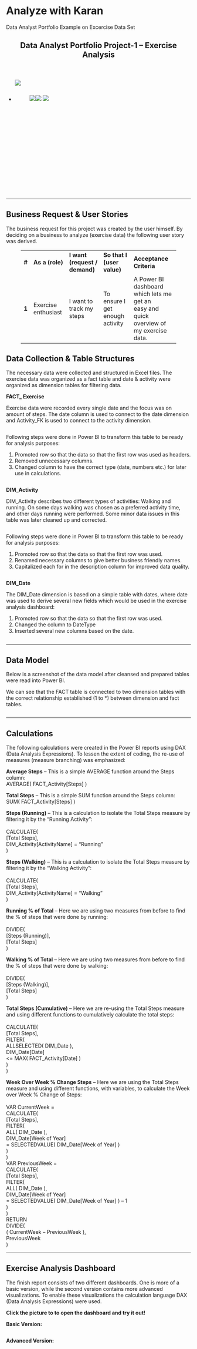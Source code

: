 
<div class="site-branding">
										<h1 >Analyze with Karan</h1>
							<p class="site-description">Data Analyst Portfolio Example on Excercise Data Set</p>
			
	
</ul></div>		</nav><!-- .jetpack-social-navigation -->
				</div>
		

	
	

				
<article>
	<header >
		<h1 class="entry-title">Data Analyst Portfolio Project-1 – Exercise Analysis</h1>	</header>
		<div >
			




<div class="wp-block-coblocks-gallery-masonry alignwide"><div class="coblocks-gallery has-caption-style-dark has-gutter"><ul class="has-grid-xlrg has-gutter-15 has-gutter-mobile-15" style="position: relative; height: 309.463px;"><img src="https://analyzewithaliportfolio.files.wordpress.com/2021/05/power-bi-applied-steps.png?w=524g"<figure class="coblocks-gallery--figure">
	<li class="coblocks-gallery--item" style="position: relative ; top: 12px;"><figure class="coblocks-gallery--figure"><img src="https://analyzewithaliportfolio.files.wordpress.com/2021/05/raw-data.png?w=400"<figure class="coblocks-gallery--figure"><img src="https://analyzewithaliportfolio.files.wordpress.com/2021/05/data-model.png?w=300g" data-id="217">
	<img src="https://analyzewithaliportfolio.files.wordpress.com/2021/05/dashboard-2.png?w=480?w=400g">
		</li></li></ul></div></div>



<hr class="wp-block-separator is-style-wide">



<h2>Business Request &amp; User Stories </h2>



<p>The business request for this project was created by the user himself. By deciding on a business to analyze (exercise data) the following user story was derived.</p>



<figure class="wp-block-table is-style-stripes"><table><tbody><tr><td><strong> #</strong></td><td><strong>As a (role)</strong></td><td><strong>I want (request / demand)</strong></td><td><strong>So that I (user value)</strong></td><td><strong>Acceptance Criteria</strong></td></tr><tr><td><strong>1</strong></td><td>Exercise enthusiast</td><td>I want to track my steps</td><td>To ensure I get enough activity</td><td>A Power BI dashboard <br>which lets me get an<br>easy and quick overview of my exercise data.</td></tr></tbody></table></figure>



<p></p>
</div>
</div>



<h2>Data Collection &amp; Table Structures</h2>



<p>The necessary data were collected and structured in Excel files. The exercise data was organized as a fact table and date &amp; activity were organized as dimension tables for filtering data.</p>



<p><strong>FACT_ Exercise</strong></p>



<p>Exercise data were recorded every single date and the focus was on amount of steps. The date column is used to connect to the date dimension and Activity_FK is used to connect to the activity dimension.</p>



<figure class="wp-block-image size-large is-style-default"><img data-attachment-id="217" data-permalink="https://analyzewithaliportfolio.wordpress.com/raw-data/" data-orig-file="https://analyzewithaliportfolio.files.wordpress.com/2021/05/raw-data.png" data-orig-size="455,576" data-comments-opened="1" data-image-meta="{&quot;aperture&quot;:&quot;0&quot;,&quot;credit&quot;:&quot;&quot;,&quot;camera&quot;:&quot;&quot;,&quot;caption&quot;:&quot;&quot;,&quot;created_timestamp&quot;:&quot;0&quot;,&quot;copyright&quot;:&quot;&quot;,&quot;focal_length&quot;:&quot;0&quot;,&quot;iso&quot;:&quot;0&quot;,&quot;shutter_speed&quot;:&quot;0&quot;,&quot;title&quot;:&quot;&quot;,&quot;orientation&quot;:&quot;0&quot;}" data-image-title="raw-data" data-image-description="" data-medium-file="https://analyzewithaliportfolio.files.wordpress.com/2021/05/raw-data.png?w=300"></figure>



<p>Following steps were done in Power BI to transform this table to be ready for analysis purposes:</p>



<ol><li>Promoted row so that the data so that the first row was used as headers.</li><li>Removed unnecessary columns.</li><li>Changed column to have the correct type (date, numbers etc.) for later use in calculations.</li></ol>



<figure class="wp-block-image size-large is-style-default"><img data-attachment-id="228" data-permalink="https://analyzewithaliportfolio.wordpress.com/image/" data-orig-file="https://analyzewithaliportfolio.files.wordpress.com/2021/05/image.png" data-orig-size="277,297" data-comments-opened="1" data-image-meta="{&quot;aperture&quot;:&quot;0&quot;,&quot;credit&quot;:&quot;&quot;,&quot;camera&quot;:&quot;&quot;,&quot;caption&quot;:&quot;&quot;,&quot;created_timestamp&quot;:&quot;0&quot;,&quot;copyright&quot;:&quot;&quot;,&quot;focal_length&quot;:&quot;0&quot;,&quot;iso&quot;:&quot;0&quot;,&quot;shutter_speed&quot;:&quot;0&quot;,&quot;title&quot;:&quot;&quot;,&quot;orientation&quot;:&quot;0&quot;}" data-image-title="image" data-image-description="" data-medium-file="https://analyzewithaliportfolio.files.wordpress.com/2021/05/image.png?w=277" data-large-file="https://analyzewithaliportfolio.files.wordpress.com/2021/05/image.png?w=277" src="https://analyzewithaliportfolio.files.wordpress.com/2021/05/image.png?w=277" alt="" class="wp-image-228" srcset="https://analyzewithaliportfolio.files.wordpress.com/2021/05/image.png 277w, https://analyzewithaliportfolio.files.wordpress.com/2021/05/image.png?w=140 140w" sizes="(max-width: 277px) 100vw, 277px"></figure>



<p><strong>DIM_Activity</strong></p>



<p>DIM_Activity describes two different types of activities: Walking and running. On some days walking was chosen as a preferred activity time, and other days running were performed. Some minor data issues in this table was later cleaned up and corrected.</p>



<figure class="wp-block-image size-large is-style-default"><img data-attachment-id="225" data-permalink="https://analyzewithaliportfolio.wordpress.com/raw-data-2/" data-orig-file="https://analyzewithaliportfolio.files.wordpress.com/2021/05/raw-data-2.png" data-orig-size="714,666" data-comments-opened="1" data-image-meta="{&quot;aperture&quot;:&quot;0&quot;,&quot;credit&quot;:&quot;&quot;,&quot;camera&quot;:&quot;&quot;,&quot;caption&quot;:&quot;&quot;,&quot;created_timestamp&quot;:&quot;0&quot;,&quot;copyright&quot;:&quot;&quot;,&quot;focal_length&quot;:&quot;0&quot;,&quot;iso&quot;:&quot;0&quot;,&quot;shutter_speed&quot;:&quot;0&quot;,&quot;title&quot;:&quot;&quot;,&quot;orientation&quot;:&quot;0&quot;}" data-image-title="raw-data-2" data-image-description="" data-medium-file="https://analyzewithaliportfolio.files.wordpress.com/2021/05/raw-data-2.png?w=300" data-large-file="https://analyzewithaliportfolio.files.wordpress.com/2021/05/raw-data-2.png?w=714" src="https://analyzewithaliportfolio.files.wordpress.com/2021/05/raw-data-2.png?w=714" alt="" class="wp-image-225" srcset="https://analyzewithaliportfolio.files.wordpress.com/2021/05/raw-data-2.png 714w, https://analyzewithaliportfolio.files.wordpress.com/2021/05/raw-data-2.png?w=150 150w, https://analyzewithaliportfolio.files.wordpress.com/2021/05/raw-data-2.png?w=300 300w" sizes="(max-width: 714px) 100vw, 714px"></figure>



<p> Following steps were done in Power BI to transform this table to be ready for analysis purposes: </p>



<ol><li>Promoted row so that the data so that the first row was used.</li><li>Renamed necessary columns to give better business friendly names.</li><li>Capitalized each for in the description column for improved data quality.</li></ol>



<figure class="wp-block-image size-large is-style-default"><img data-attachment-id="230" data-permalink="https://analyzewithaliportfolio.wordpress.com/image-1/" data-orig-file="https://analyzewithaliportfolio.files.wordpress.com/2021/05/image-1.png" data-orig-size="269,291" data-comments-opened="1" data-image-meta="{&quot;aperture&quot;:&quot;0&quot;,&quot;credit&quot;:&quot;&quot;,&quot;camera&quot;:&quot;&quot;,&quot;caption&quot;:&quot;&quot;,&quot;created_timestamp&quot;:&quot;0&quot;,&quot;copyright&quot;:&quot;&quot;,&quot;focal_length&quot;:&quot;0&quot;,&quot;iso&quot;:&quot;0&quot;,&quot;shutter_speed&quot;:&quot;0&quot;,&quot;title&quot;:&quot;&quot;,&quot;orientation&quot;:&quot;0&quot;}" data-image-title="image-1" data-image-description="" data-medium-file="https://analyzewithaliportfolio.files.wordpress.com/2021/05/image-1.png?w=269" data-large-file="https://analyzewithaliportfolio.files.wordpress.com/2021/05/image-1.png?w=269" src="https://analyzewithaliportfolio.files.wordpress.com/2021/05/image-1.png?w=269" alt="" class="wp-image-230" srcset="https://analyzewithaliportfolio.files.wordpress.com/2021/05/image-1.png 269w, https://analyzewithaliportfolio.files.wordpress.com/2021/05/image-1.png?w=139 139w" sizes="(max-width: 269px) 100vw, 269px"></figure>



<p><strong>DIM_Date</strong></p>



<p>The DIM_Date dimension is based on a simple table with dates, where date was used to derive several new fields which would be used in the exercise analysis dashboard:</p>



<ol><li>Promoted row so that the data so that the first row was used.</li><li>Changed the column to DateType</li><li>Inserted several new columns based on the date.</li></ol>



<figure class="wp-block-image size-large is-style-default"><img data-attachment-id="233" data-permalink="https://analyzewithaliportfolio.wordpress.com/image-2/" data-orig-file="https://analyzewithaliportfolio.files.wordpress.com/2021/05/image-2.png" data-orig-size="278,354" data-comments-opened="1" data-image-meta="{&quot;aperture&quot;:&quot;0&quot;,&quot;credit&quot;:&quot;&quot;,&quot;camera&quot;:&quot;&quot;,&quot;caption&quot;:&quot;&quot;,&quot;created_timestamp&quot;:&quot;0&quot;,&quot;copyright&quot;:&quot;&quot;,&quot;focal_length&quot;:&quot;0&quot;,&quot;iso&quot;:&quot;0&quot;,&quot;shutter_speed&quot;:&quot;0&quot;,&quot;title&quot;:&quot;&quot;,&quot;orientation&quot;:&quot;0&quot;}" data-image-title="image-2" data-image-description="" data-medium-file="https://analyzewithaliportfolio.files.wordpress.com/2021/05/image-2.png?w=236" data-large-file="https://analyzewithaliportfolio.files.wordpress.com/2021/05/image-2.png?w=278" src="https://analyzewithaliportfolio.files.wordpress.com/2021/05/image-2.png?w=278" alt="" class="wp-image-233" srcset="https://analyzewithaliportfolio.files.wordpress.com/2021/05/image-2.png 278w, https://analyzewithaliportfolio.files.wordpress.com/2021/05/image-2.png?w=118 118w" sizes="(max-width: 278px) 100vw, 278px"></figure>



<p></p>



<hr class="wp-block-separator is-style-wide">



<h2>Data Model</h2>



<p>Below is a screenshot of the data model after cleansed and prepared tables were read into Power BI.</p>



<p>We can see that the FACT table is connected to two dimension tables with the correct relationship established (1 to *) between dimension and fact tables.</p>



<figure class="wp-block-image size-large is-style-default"><img data-attachment-id="234" data-permalink="https://analyzewithaliportfolio.wordpress.com/data-model-1/" data-orig-file="https://analyzewithaliportfolio.files.wordpress.com/2021/05/data-model-1.png" data-orig-size="787,699" data-comments-opened="1" data-image-meta="{&quot;aperture&quot;:&quot;0&quot;,&quot;credit&quot;:&quot;&quot;,&quot;camera&quot;:&quot;&quot;,&quot;caption&quot;:&quot;&quot;,&quot;created_timestamp&quot;:&quot;0&quot;,&quot;copyright&quot;:&quot;&quot;,&quot;focal_length&quot;:&quot;0&quot;,&quot;iso&quot;:&quot;0&quot;,&quot;shutter_speed&quot;:&quot;0&quot;,&quot;title&quot;:&quot;&quot;,&quot;orientation&quot;:&quot;0&quot;}" data-image-title="data-model-1" data-image-description="" data-medium-file="https://analyzewithaliportfolio.files.wordpress.com/2021/05/data-model-1.png?w=300" data-large-file="https://analyzewithaliportfolio.files.wordpress.com/2021/05/data-model-1.png?w=787" src="https://analyzewithaliportfolio.files.wordpress.com/2021/05/data-model-1.png?w=787" alt="" class="wp-image-234" srcset="https://analyzewithaliportfolio.files.wordpress.com/2021/05/data-model-1.png 787w, https://analyzewithaliportfolio.files.wordpress.com/2021/05/data-model-1.png?w=150 150w, https://analyzewithaliportfolio.files.wordpress.com/2021/05/data-model-1.png?w=300 300w, https://analyzewithaliportfolio.files.wordpress.com/2021/05/data-model-1.png?w=768 768w" sizes="(max-width: 787px) 100vw, 787px"></figure>



<hr class="wp-block-separator is-style-wide">



<h2>Calculations</h2>



<p>The following calculations were created in the Power BI reports using DAX (Data Analysis Expressions). To lessen the extent of coding, the re-use of measures (measure branching) was emphasized:</p>



<p><strong>Average Steps</strong> – This is a simple AVERAGE function around the Steps column:<br>AVERAGE( FACT_Activity[Steps] )</p>



<p><strong>Total Steps</strong> – This is a simple SUM function around the Steps column:<br>SUM( FACT_Activity[Steps] )</p>



<p><strong>Steps (Running)</strong> – This is a calculation to isolate the Total Steps measure by filtering it by the “Running Activity”:<br><br>CALCULATE(<br>[Total Steps],<br>DIM_Activity[ActivityName] = “Running”<br>)</p>
     


<p><strong>Steps (Walking)</strong>   – This is a calculation to isolate the Total Steps measure by filtering it by the “Walking Activity”:<br><br>CALCULATE(<br>[Total Steps],<br>DIM_Activity[ActivityName] = “Walking”<br>)</p>



<p> <strong>Running % of Total</strong> – Here we are using two measures from before to find the % of steps that were done by running:<br><br>DIVIDE(<br>[Steps (Running)],<br>[Total Steps]<br>) </p>



<p> <strong>Walking % of Total</strong>  – Here we are using two measures from before to find the % of steps that were done by walking: <br><br>DIVIDE(<br>[Steps (Walking)],<br>[Total Steps]<br>) </p>



<p><strong>Total Steps (Cumulative)</strong> – Here we are re-using the Total Steps measure and using different functions to cumulatively calculate the total steps:<br><br>CALCULATE(<br>[Total Steps],<br>FILTER(<br>ALLSELECTED( DIM_Date ),<br>DIM_Date[Date]<br>&lt;= MAX( FACT_Activity[Date] )<br>)<br>)</p>



<p><strong>Week Over Week % Change Steps</strong> – Here we are using the Total Steps measure and using different functions, with variables, to calculate the Week over Week % Change of Steps:<br><br>VAR CurrentWeek =<br>CALCULATE(<br>[Total Steps],<br>FILTER(<br>ALL( DIM_Date ),<br>DIM_Date[Week of Year]<br>= SELECTEDVALUE( DIM_Date[Week of Year] )<br>)<br>)<br>VAR PreviousWeek =<br>CALCULATE(<br>[Total Steps],<br>FILTER(<br>ALL( DIM_Date ),<br>DIM_Date[Week of Year]<br>= SELECTEDVALUE( DIM_Date[Week of Year] ) – 1<br>)<br>)<br>RETURN<br>DIVIDE(<br>( CurrentWeek – PreviousWeek ),<br>PreviousWeek<br>)<br></p>



<hr class="wp-block-separator is-style-wide">



<p></p>



<h2>Exercise Analysis Dashboard</h2>



<p>The finish report consists of two different dashboards. One is more of a basic version, while the second version contains more advanced visualizations. To enable these visualizations the calculation language DAX (Data Analysis Expressions) were used.</p>



<p><strong>Click the picture to to open the dashboard and try it out!</strong></p>



<p><strong>Basic Version:</strong></p>



<figure class="wp-block-image size-large is-style-default"><a href="https://app.powerbi.com/view?r=eyJrIjoiYTU3ZTFhZjgtNTY3ZC00MWI1LWE1YmYtMTU1OTQxOTIyMjFjIiwidCI6IjMzYTJhMWQwLTI1MDgtNGJkNC05M2Y0LWRlYmRhMDM1MmFmYyIsImMiOjh9" target="_blank"><img data-attachment-id="236" data-permalink="https://analyzewithaliportfolio.wordpress.com/dashboard-1-2/" data-orig-file="https://analyzewithaliportfolio.files.wordpress.com/2021/05/dashboard-1.png" data-orig-size="1920,1019" data-comments-opened="1" data-image-meta="{&quot;aperture&quot;:&quot;0&quot;,&quot;credit&quot;:&quot;&quot;,&quot;camera&quot;:&quot;&quot;,&quot;caption&quot;:&quot;&quot;,&quot;created_timestamp&quot;:&quot;0&quot;,&quot;copyright&quot;:&quot;&quot;,&quot;focal_length&quot;:&quot;0&quot;,&quot;iso&quot;:&quot;0&quot;,&quot;shutter_speed&quot;:&quot;0&quot;,&quot;title&quot;:&quot;&quot;,&quot;orientation&quot;:&quot;0&quot;}" data-image-title="dashboard-1" data-image-description="" data-medium-file="https://analyzewithaliportfolio.files.wordpress.com/2021/05/dashboard-1.png?w=300" data-large-file="https://analyzewithaliportfolio.files.wordpress.com/2021/05/dashboard-1.png?w=825" src="https://analyzewithaliportfolio.files.wordpress.com/2021/05/dashboard-1.png?w=1024" alt="" class="wp-image-236" srcset="https://analyzewithaliportfolio.files.wordpress.com/2021/05/dashboard-1.png?w=1024 1024w, https://analyzewithaliportfolio.files.wordpress.com/2021/05/dashboard-1.png?w=150 150w, https://analyzewithaliportfolio.files.wordpress.com/2021/05/dashboard-1.png?w=300 300w, https://analyzewithaliportfolio.files.wordpress.com/2021/05/dashboard-1.png?w=768 768w, https://analyzewithaliportfolio.files.wordpress.com/2021/05/dashboard-1.png 1920w" sizes="(max-width: 1024px) 100vw, 1024px"></a></figure>



<p><strong>Advanced Version:</strong></p>



<figure class="wp-block-image size-large is-style-default"><img data-attachment-id="238" data-permalink="https://analyzewithaliportfolio.wordpress.com/dashboard-2-1/" data-orig-file="https://analyzewithaliportfolio.files.wordpress.com/2021/05/dashboard-2-1.png" data-orig-size="1920,1021" data-comments-opened="1" data-image-meta="{&quot;aperture&quot;:&quot;0&quot;,&quot;credit&quot;:&quot;&quot;,&quot;camera&quot;:&quot;&quot;,&quot;caption&quot;:&quot;&quot;,&quot;created_timestamp&quot;:&quot;0&quot;,&quot;copyright&quot;:&quot;&quot;,&quot;focal_length&quot;:&quot;0&quot;,&quot;iso&quot;:&quot;0&quot;,&quot;shutter_speed&quot;:&quot;0&quot;,&quot;title&quot;:&quot;&quot;,&quot;orientation&quot;:&quot;0&quot;}" data-image-title="dashboard-2-1" data-image-description="" data-medium-file="https://analyzewithaliportfolio.files.wordpress.com/2021/05/dashboard-2-1.png?w=300" data-large-file="https://analyzewithaliportfolio.files.wordpress.com/2021/05/dashboard-2-1.png?w=825" src="https://analyzewithaliportfolio.files.wordpress.com/2021/05/dashboard-2-1.png?w=1024" alt="" class="wp-image-238" srcset="https://analyzewithaliportfolio.files.wordpress.com/2021/05/dashboard-2-1.png?w=1024 1024w, https://analyzewithaliportfolio.files.wordpress.com/2021/05/dashboard-2-1.png?w=150 150w, https://analyzewithaliportfolio.files.wordpress.com/2021/05/dashboard-2-1.png?w=300 300w, https://analyzewithaliportfolio.files.wordpress.com/2021/05/dashboard-2-1.png?w=768 768w, https://analyzewithaliportfolio.files.wordpress.com/2021/05/dashboard-2-1.png 1920w" sizes="(max-width: 740px) 100vw, 1024px"></figure>
<!-- .content-wrapper -->
  
